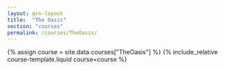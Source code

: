 ```yaml
---
layout: gcn-layout
title:  "The Oasis"
section: "courses"
permalink: /courses/TheOasis/
---
```


{% assign course = site.data.courses["TheOasis"] %}
{% include_relative course-template.liquid course=course %}
